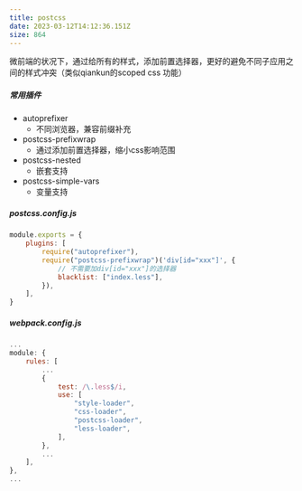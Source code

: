 ```yaml
---
title: postcss
date: 2023-03-12T14:12:36.151Z
size: 864
---
```

微前端的状况下，通过给所有的样式，添加前置选择器，更好的避免不同子应用之间的样式冲突（类似qiankun的scoped css 功能）

##### 常用插件
- autoprefixer
	- 不同浏览器，兼容前缀补充
- postcss-prefixwrap
	- 通过添加前置选择器，缩小css影响范围
- postcss-nested
	- 嵌套支持
- postcss-simple-vars
	- 变量支持
##### postcss.config.js
```js
module.exports = {
    plugins: [
        require("autoprefixer"),
        require("postcss-prefixwrap")('div[id="xxx"]', {
	        // 不需要加div[id="xxx"]的选择器
            blacklist: ["index.less"],
        }),
    ],
}

```
##### webpack.config.js
```js
...
module: {
	rules: [
		...
		{
			test: /\.less$/i,
			use: [
				"style-loader",
				"css-loader",
				"postcss-loader",
				"less-loader",
			],
		},
		...
	],
},
...
```

